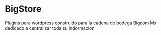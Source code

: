# BigStore
Plugins para wordpress construido para la cadena de bodega Bigcom Mx dedicado a centralizar toda su indormacion



